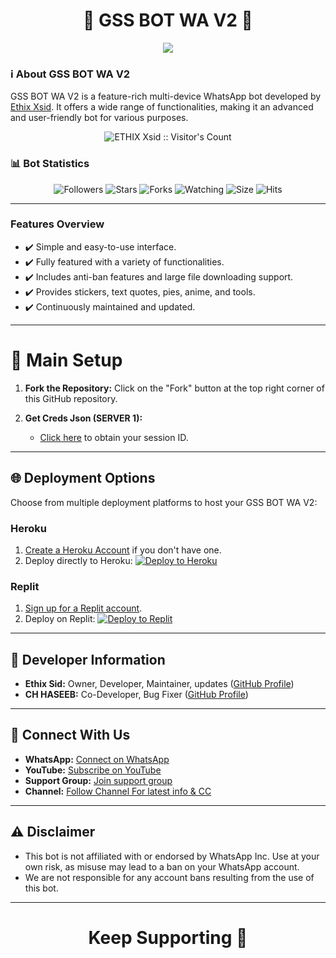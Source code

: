 <h1 align="center"> 🌟 GSS BOT WA V2 🌟 </h1>

<p align="center">
  <img src="https://readme-typing-svg.demolab.com?font=Capriola&size=40&duration=4000&pause=450&color=F70069&background=FFFFAA00&center=true&random=false&width=600&height=100&lines=Welcome+to+GSSBOT+WA+V2!;Explore+the+world+of+features!" />
</p>

### ℹ️ About GSS BOT WA V2
GSS BOT WA V2 is a feature-rich multi-device WhatsApp bot developed by [Ethix Xsid](https://github.com/gssbotwa). It offers a wide range of functionalities, making it an advanced and user-friendly bot for various purposes.

<p align="center"><img src="https://profile-counter.glitch.me/{GSSBOTWA-V2}/count.svg" alt="ETHIX Xsid :: Visitor's Count" /></p>

### 📊 Bot Statistics
<p align="center">
  <img src="https://img.shields.io/github/followers/gssbotwa?color=red&style=flat-square" alt="Followers" />
  <img src="https://img.shields.io/github/stars/gssbotwa/gssbotwa2?color=blue&style=flat-square" alt="Stars" />
  <img src="https://img.shields.io/github/forks/gssbotwa/gssbotwa2?color=red&style=flat-square" alt="Forks" />
  <img src="https://img.shields.io/github/watchers/gssbotwa/gssbotwa2?label=Watchers&color=blue&style=flat-square" alt="Watching" />
  <img src="https://img.shields.io/github/repo-size/gssbotwa/gssbotwa2?style=flat-square&color=green" alt="Size" />
  <img src="https://hits.seeyoufarm.com/api/count/incr/badge.svg?url=https%3A%2F%2Fgithub.com%2Fgssbotwa%2Fgssbotwa2&count_bg=%2379C83D&title_bg=%23555555&icon=probot.svg&icon_color=%2300FF6D&title=hits&edge_flat=false" alt="Hits" />
</p>

---

### Features Overview
- ✔️ Simple and easy-to-use interface.
- ✔️ Fully featured with a variety of functionalities.
- ✔️ Includes anti-ban features and large file downloading support.
- ✔️ Provides stickers, text quotes, pies, anime, and tools.
- ✔️ Continuously maintained and updated.

---

# 🚀 Main Setup

1. **Fork the Repository:** Click on the "Fork" button at the top right corner of this GitHub repository.

2. **Get Creds Json (SERVER 1):**
    - [Click here](https://replit.com/@MHMODS/GSS-BOT-WA-PAIR?v=1) to obtain your session ID.

---

## 🌐 Deployment Options

Choose from multiple deployment platforms to host your GSS BOT WA V2:

### Heroku
1. [Create a Heroku Account](https://signup.heroku.com/) if you don't have one.
2. Deploy directly to Heroku:
   <a href='https://heroku.com/deploy?template=https://github.com/gssbotwa/Gssbotwa2' target="_blank"><img alt='Deploy to Heroku' src='https://img.shields.io/badge/-Deploy to Heroku-black?style=for-the-badge&logo=heroku&logoColor=white'/></a>

### Replit
1. [Sign up for a Replit account](https://replit.com/signup).
2. Deploy on Replit:
   <a href='https://replit.com/github/gssbotwa/Gssbotwa2' target="_blank"><img alt='Deploy to Replit' src='https://img.shields.io/badge/-Deploy to Replit-black?style=for-the-badge&logo=replit&logoColor=white'/></a>

---

## 📝 Developer Information

- **Ethix Sid:** Owner, Developer, Maintainer, updates ([GitHub Profile](https://github.com/gssbotwa))
- **CH HASEEB:** Co-Developer, Bug Fixer ([GitHub Profile](https://github.com/chhaseeb47))

---

## 🤝 Connect With Us

- **WhatsApp:** [Connect on WhatsApp](https://api.whatsapp.com/send?phone=917050906659&text=Hello+SID+BRO+❤️✨)
- **YouTube:** [Subscribe on YouTube](https://youtube.com/@mhmodsofc)
- **Support Group:** [Join support group](https://chat.whatsapp.com/HwhBcKPN1AWKuImlq5kG3X)
- **Channel:** [Follow Channel For latest info & CC](https://whatsapp.com/channel/0029Va8SjGU1noyxsYBA2K2e)

---

## ⚠️ Disclaimer

- This bot is not affiliated with or endorsed by WhatsApp Inc. Use at your own risk, as misuse may lead to a ban on your WhatsApp account.
- We are not responsible for any account bans resulting from the use of this bot.

---

<h1 align="center"> Keep Supporting 🌟 </h1>
